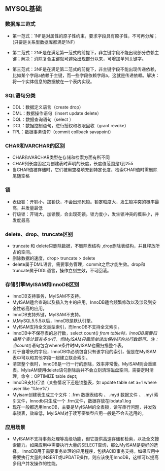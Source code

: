 ## MYSQL基础

### 数据库三范式
- 第一范式：1NF是对属性的原子性约束，要求字段具有原子性，不可再分解；(只要是关系型数据库都满足1NF)

- 第二范式：2NF是在满足第一范式的前提下，非主键字段不能出现部分依赖主键；解决：消除复合主键就可避免出现部分以来，可增加单列关键字。

- 第三范式：3NF是在满足第二范式的前提下，非主键字段不能出现传递依赖，比如某个字段a依赖于主键，而一些字段依赖字段a，这就是传递依赖。解决：将一个实体信息的数据放在一个表内实现。
  
### SQL语句分类
- DDL：数据定义语言（create drop）
- DML：数据操作语句（insert update delete）
- DQL：数据查询语句（select ）
- DCL：数据控制语句，进行授权和权限回收（grant revoke）
- TPL：数据事务语句（commit collback savapoint）
  
### CHAR和VARCHAR的区别
- CHAR和VARCHAR类型在存储和检索方面有所不同
- CHAR列长度固定为创建表时声明的长度，长度值范围是1到255
- 当CHAR值被存储时，它们被用空格填充到特定长度，检索CHAR值时需删除尾随空格
  
### 锁
- 表级锁：开销小，加锁快，不会出现死锁。锁定粒度大，发生锁冲突的概率最高，并发量最低
- 行级锁：开销大，加锁慢，会出现死锁。锁力度小，发生锁冲突的概率小，并发度最高

### delete、drop、truncate区别
- truncate 和 delete只删除数据，不删除表结构 ,drop删除表结构，并且释放所占的空间。
- 删除数据的速度，drop> truncate > delete
- delete属于DML语言，需要事务管理，commit之后才能生效。drop和truncate属于DDL语言，操作立刻生效，不可回滚。

### 存储引擎MyISAM和InnoDB区别
- InnoDB支持事务，MyISAM不支持。
- MyISAM适合查询以及插入为主的应用，InnoDB适合频繁修改以及涉及到安全性较高的应用。
- InnoDB支持外键，MyISAM不支持。
- 从MySQL5.5.5以后，InnoDB是默认引擎。
- MyISAM支持全文类型索引，而InnoDB不支持全文索引。
- InnoDB中不保存表的总行数，select count(*) from table时，InnoDB需要扫描整个表计算有多少行，但MyISAM只需简单读出保存好的总行数即可。注：当count(*)语句包含where条件时MyISAM也需扫描整个表。
- 对于自增长的字段，InnoDB中必须包含只有该字段的索引，但是在MyISAM表中可以和其他字段一起建立联合索引。
- 清空整个表时，InnoDB是一行一行的删除，效率非常慢。MyISAM则会重建表。MyisAM使用delete语句删除后并不会立刻清理磁盘空间，需要定时清理，命令：OPTIMIZE table dept;
- InnoDB支持行锁（某些情况下还是锁整表，如 update table set a=1 where user like ‘%lee%’）
- Myisam创建表生成三个文件：.frm 数据表结构 、 .myd 数据文件 、 .myi 索引文件，Innodb只生成一个 .frm文件，数据存放在ibdata1.log
- 现在一般都选用InnoDB，主要是MyISAM的全表锁，读写串行问题，并发效率锁表，效率低，MyISAM对于读写密集型应用一般是不会去选用的。

### 应用场景 
- MyISAM不支持事务处理等高级功能，但它提供高速存储和检索，以及全文搜索能力。如果应用中需要执行大量的SELECT查询，那么MyISAM是更好的选择。
InnoDB用于需要事务处理的应用程序，包括ACID事务支持。如果应用中需要执行大量的INSERT或UPDATE操作，则应该使用InnoDB，这样可以提高多用户并发操作的性能。